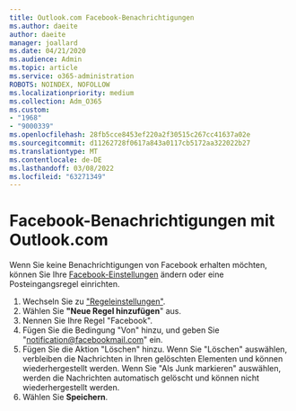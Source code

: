 ```yaml
---
title: Outlook.com Facebook-Benachrichtigungen
ms.author: daeite
author: daeite
manager: joallard
ms.date: 04/21/2020
ms.audience: Admin
ms.topic: article
ms.service: o365-administration
ROBOTS: NOINDEX, NOFOLLOW
ms.localizationpriority: medium
ms.collection: Adm_O365
ms.custom:
- "1968"
- "9000339"
ms.openlocfilehash: 28fb5cce8453ef220a2f30515c267cc41637a02e
ms.sourcegitcommit: d11262728f0617a843a0117cb5172aa322022b27
ms.translationtype: MT
ms.contentlocale: de-DE
ms.lasthandoff: 03/08/2022
ms.locfileid: "63271349"
---
```

# <a name="facebook-notifications-using-outlookcom"></a>Facebook-Benachrichtigungen mit Outlook.com

Wenn Sie keine Benachrichtigungen von Facebook erhalten möchten, können Sie Ihre [Facebook-Einstellungen](https://aka.ms/facebook-notifications-settings) ändern oder eine Posteingangsregel einrichten.

1. Wechseln Sie zu ["Regeleinstellungen"](https://outlook.live.com/mail/options/mail/rules/inboxRules).
1. Wählen Sie **"Neue Regel hinzufügen**" aus.
1. Nennen Sie Ihre Regel "Facebook".
1. Fügen Sie die Bedingung "Von" hinzu, und geben Sie "notification@facebookmail.com" ein.
1. Fügen Sie die Aktion "Löschen" hinzu. Wenn Sie "Löschen" auswählen, verbleiben die Nachrichten in Ihren gelöschten Elementen und können wiederhergestellt werden. Wenn Sie "Als Junk markieren" auswählen, werden die Nachrichten automatisch gelöscht und können nicht wiederhergestellt werden.
1. Wählen Sie **Speichern**.